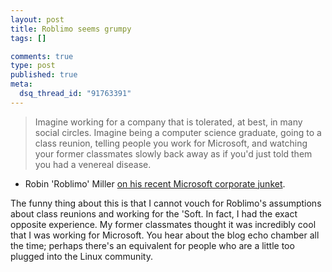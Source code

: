 ```yaml
--- 
layout: post
title: Roblimo seems grumpy
tags: []

comments: true
type: post
published: true
meta: 
  dsq_thread_id: "91763391"
---
```

<blockquote>Imagine working for a company that is tolerated, at best, in many social circles. Imagine being a computer science graduate, going to a class reunion, telling people you work for Microsoft, and watching your former classmates slowly back away as if you'd just told them you had a venereal disease.</blockquote>

  - Robin 'Roblimo' Miller <a href="http://www.linux.com/article.pl?sid=06/12/12/085222">on his recent Microsoft corporate junket</a>.

  The funny thing about this is that I cannot vouch for Roblimo's assumptions about class reunions and working for the 'Soft. In fact, I had the exact opposite experience. My former classmates thought it was incredibly cool that I was working for Microsoft. You hear about the blog echo chamber all the time; perhaps there's an equivalent for people who are a little too plugged into the Linux community.

